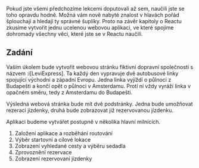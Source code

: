 Pokud jste všemi předchozíme lekcemi doputovali až sem, naučili jste se toho opravdu hodně. Možná vám nově nabyté znalost v hlavách pořád šplouchají a hledají ty správné šuplíky. Proto na závěr kapitoly o Reactu zkusíme vytvořit jednu ucelenou webovou aplikaci, ve které spojíme dohromady všechny věci, které jste se v Reactu naučili.

## Zadání

Vaším úkolem bude vytvořit webovou stránku fiktivní dopravní společnosti s názvem :i[LeviExpress]. Ta každý den vypravuje dvě autobusové linky spojující východní a západní Evropu. Jedna linka vyjíždí o půlnoci z Budapešti a končí opět o půlnoci v Amsterdamu. Protí ní vždy vyráží linka v opačném směru, tedy z Amsterdamu do Budapešti.

Výsledná webová stránka bude mít dvě podstránky. Jedna bude umožňovat rezeraci jízdenky, druhá bude zobrazovat již rezervovanou jízdenku.

Aplikaci budeme vytvářet postupně v několika hlavní milnících.

1. Založení aplikace a rozběhání routování
1. Výběr startovní a cílové lokace
1. Zobrazení vyhledané cesty a výběru sedadla
1. Zprovoznění rezervace
1. Zobrazení rezervovaní jízdenky
